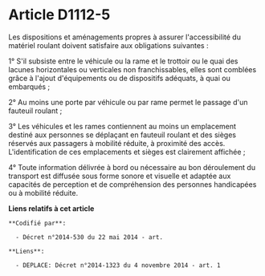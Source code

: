 # Article D1112-5

Les dispositions et aménagements propres à assurer l'accessibilité du matériel roulant doivent satisfaire aux obligations
suivantes :

1° S'il subsiste entre le véhicule ou la rame et le trottoir ou le quai des lacunes horizontales ou verticales non
franchissables, elles sont comblées grâce à l'ajout d'équipements ou de dispositifs adéquats, à quai ou embarqués ;

2° Au moins une porte par véhicule ou par rame permet le passage d'un fauteuil roulant ;

3° Les véhicules et les rames contiennent au moins un emplacement destiné aux personnes se déplaçant en fauteuil roulant et
des sièges réservés aux passagers à mobilité réduite, à proximité des accès. L'identification de ces emplacements et sièges
est clairement affichée ;

4° Toute information délivrée à bord ou nécessaire au bon déroulement du transport est diffusée sous forme sonore et visuelle
et adaptée aux capacités de perception et de compréhension des personnes handicapées ou à mobilité réduite.

**Liens relatifs à cet article**

	**Codifié par**:

	  - Décret n°2014-530 du 22 mai 2014 - art.

	**Liens**:

	  - DEPLACE: Décret n°2014-1323 du 4 novembre 2014 - art. 1
